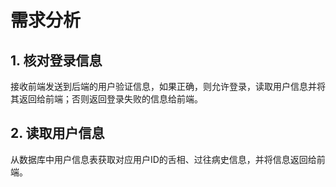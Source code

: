 # 需求分析
## 1. 核对登录信息
接收前端发送到后端的用户验证信息，如果正确，则允许登录，读取用户信息并将其返回给前端；否则返回登录失败的信息给前端。
## 2. 读取用户信息
从数据库中用户信息表获取对应用户ID的舌相、过往病史信息，并将信息返回给前端。